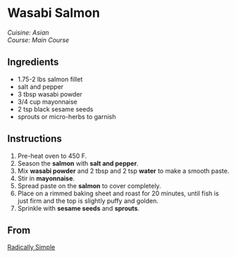 # Wasabi Salmon

_Cuisine:  Asian_<br />
_Course:  Main Course_

## Ingredients

- 1.75-2 lbs salmon fillet
- salt and pepper
- 3 tbsp wasabi powder
- 3/4 cup mayonnaise
- 2 tsp black sesame seeds
- sprouts or micro-herbs to garnish

## Instructions

1. Pre-heat oven to 450 F.
1. Season the **salmon** with **salt and pepper**.
1. Mix **wasabi powder** and 2 tbsp and 2 tsp **water** to make a smooth paste.
1. Stir in **mayonnaise**.
1. Spread paste on the **salmon** to cover completely.
1. Place on a rimmed baking sheet and roast for 20 minutes, until fish is just firm and the top is slightly puffy and golden.
1. Sprinkle with **sesame seeds** and **sprouts**.

## From

[Radically Simple](https://www.rozannegold.com/radically-simple)